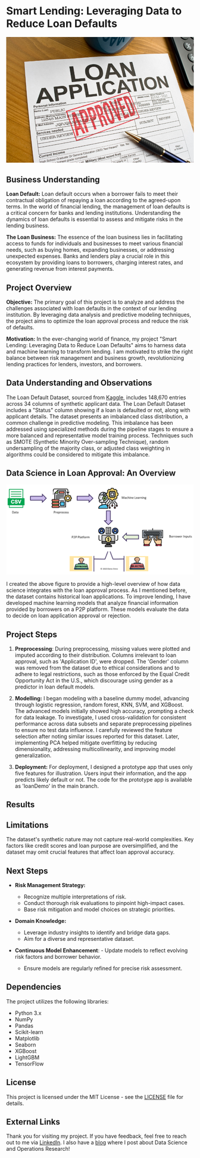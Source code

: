# Smart Lending: Leveraging Data to Reduce Loan Defaults
![image info](image/Loan-Application.jpg)

## Business Understanding 

**Loan Default:** 
Loan default occurs when a borrower fails to meet their contractual obligation of repaying a loan according to the agreed-upon terms. In the world of financial lending, the management of loan defaults is a critical concern for banks and lending institutions. Understanding the dynamics of loan defaults is essential to assess and mitigate risks in the lending business.

**The Loan Business:** 
The essence of the loan business lies in facilitating access to funds for individuals and businesses to meet various financial needs, such as buying homes, expanding businesses, or addressing unexpected expenses. Banks and lenders play a crucial role in this ecosystem by providing loans to borrowers, charging interest rates, and generating revenue from interest payments.

## Project Overview 

**Objective:**
The primary goal of this project is to analyze and address the challenges associated with loan defaults in the context of our lending institution. By leveraging data analysis and predictive modeling techniques, the project aims to optimize the loan approval process and reduce the risk of defaults.

**Motivation:** 
In the ever-changing world of finance, my project "Smart Lending: Leveraging Data to Reduce Loan Defaults" aims to harness data and machine learning to transform lending. I am motivated to strike the right balance between risk management and business growth, revolutionizing lending practices for lenders, investors, and borrowers.

## Data Understanding and Observations 
The Loan Default Dataset, sourced from [Kaggle](https://www.kaggle.com/datasets/yasserh/loan-default-dataset/data), includes 148,670 entries across 34 columns of synthetic applicant data. The Loan Default Dataset includes a "Status" column showing if a loan is defaulted or not, along with applicant details. The dataset presents an imbalanced class distribution, a common challenge in predictive modeling. This imbalance has been addressed using specialized methods during the pipeline stages to ensure a more balanced and representative model training process. Techniques such as SMOTE (Synthetic Minority Over-sampling Technique), random undersampling of the majority class, or adjusted class weighting in algorithms could be considered to mitigate this imbalance.


## Data Science in Loan Approval: An Overview
![image info](image/process.png)

I created the above figure to provide a high-level overview of how data science integrates with the loan approval process. As  I mentioned before, the dataset contains historical loan applications. To improve lending, I have developed machine learning models that analyze financial information provided by borrowers on a P2P platform. These models evaluate the data to decide on loan application approval or rejection.

## Project Steps 
1. **Preprocessing**: During preprocessing, missing values were plotted and imputed according to their distribution. Columns irrelevant to loan approval, such as 'Application ID', were dropped. The 'Gender' column was removed from the dataset due to ethical considerations and to adhere to legal restrictions, such as those enforced by the Equal Credit Opportunity Act in the U.S., which discourage using gender as a predictor in loan default models.
   
2. **Modelling:**  I began modeling with a baseline dummy model, advancing through logistic regression, random forest, KNN, SVM, and XGBoost. The advanced models initially showed high accuracy, prompting a check for data leakage. To investigate, I used cross-validation for consistent performance across data subsets and separate preprocessing pipelines to ensure no test data influence. I carefully reviewed the feature selection after noting similar issues reported for this dataset. Later, implementing PCA helped mitigate overfitting by reducing dimensionality, addressing multicollinearity, and improving model generalization.
   
3.  **Deployment:** For deployment, I designed a prototype app that uses only five features for illustration. Users input their information, and the app predicts likely default or not. The code for the prototype app is available as 'loanDemo' in the main branch. 

## Results  

## Limitations
The dataset's synthetic nature may not capture real-world complexities. Key factors like credit scores and loan purpose are oversimplified, and the dataset may omit crucial features that affect loan approval accuracy.

## Next Steps 
- __Risk Management Strategy:__
   - Recognize multiple interpretations of risk.
   - Conduct thorough risk evaluations to pinpoint high-impact cases.
   - Base risk mitigation and model choices on strategic priorities.

-  __Domain Knowledge:__
   - Leverage industry insights to identify and bridge data gaps.
   - Aim for a diverse and representative dataset.

- __Continuous Model Enhancement__:   - Update models to reflect evolving risk factors and borrower behavior.
   - Ensure models are regularly refined for precise risk assessment.

## Dependencies

The project utilizes the following libraries:

- Python 3.x
- NumPy
- Pandas
- Scikit-learn
- Matplotlib
- Seaborn
- XGBoost
- LightGBM
- TensorFlow

## License

This project is licensed under the MIT License - see the [LICENSE](LICENSE) file for details.

## External Links

Thank you for visiting my project. If you have feedback, feel free to reach out to me via [LinkedIn](https://www.linkedin.com/). I also have a [blog](https://medium.com/@deniizemre) where I post about Data Science and Operations Research!













